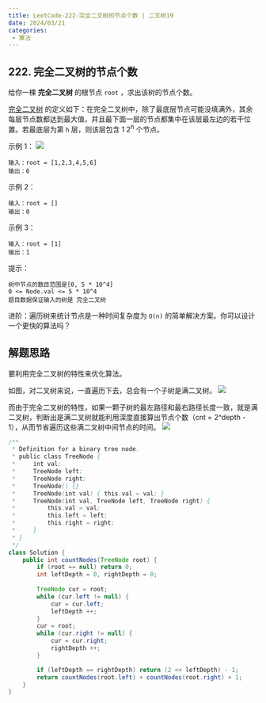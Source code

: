 ```yaml
---
title: LeetCode-222-完全二叉树的节点个数 | 二叉树19
date: 2024/03/21
categories:
 - 算法
---
```

## 222. 完全二叉树的节点个数
给你一棵 **完全二叉树** 的根节点 `root` ，求出该树的节点个数。

[完全二叉树](https://baike.baidu.com/item/%E5%AE%8C%E5%85%A8%E4%BA%8C%E5%8F%89%E6%A0%91/7773232?fr=aladdin) 的定义如下：在完全二叉树中，除了最底层节点可能没填满外，其余每层节点数都达到最大值，并且最下面一层的节点都集中在该层最左边的若干位置。若最底层为第 `h` 层，则该层包含 $1~ 2^h$ 个节点。

 

示例 1：
![](/image/2024032103.jpg)
```
输入：root = [1,2,3,4,5,6]
输出：6
```
示例 2：
```
输入：root = []
输出：0
```
示例 3：
```
输入：root = [1]
输出：1
```

提示：
```
树中节点的数目范围是[0, 5 * 10^4]
0 <= Node.val <= 5 * 10^4
题目数据保证输入的树是 完全二叉树
```

进阶：遍历树来统计节点是一种时间复杂度为 `O(n)` 的简单解决方案。你可以设计一个更快的算法吗？

## 解题思路
要利用完全二叉树的特性来优化算法。

如图，对二叉树来说，一直遍历下去，总会有一个子树是满二叉树。
![](/image/2024032104.png)

而由于完全二叉树的特性，如果一颗子树的最左路径和最右路径长度一致，就是满二叉树，判断出是满二叉树就能利用深度直接算出节点个数（cnt = 2^depth - 1），从而节省遍历这些满二叉树中间节点的时间。
![](/image/2024032105.png)

```java
/**
 * Definition for a binary tree node.
 * public class TreeNode {
 *     int val;
 *     TreeNode left;
 *     TreeNode right;
 *     TreeNode() {}
 *     TreeNode(int val) { this.val = val; }
 *     TreeNode(int val, TreeNode left, TreeNode right) {
 *         this.val = val;
 *         this.left = left;
 *         this.right = right;
 *     }
 * }
 */
class Solution {
    public int countNodes(TreeNode root) {
        if (root == null) return 0;
        int leftDepth = 0, rightDepth = 0;
        
        TreeNode cur = root;
        while (cur.left != null) {
            cur = cur.left;
            leftDepth ++;
        }
        cur = root;
        while (cur.right != null) {
            cur = cur.right;
            rightDepth ++;
        }

        if (leftDepth == rightDepth) return (2 << leftDepth) - 1;
        return countNodes(root.left) + countNodes(root.right) + 1;
    }
}
```
